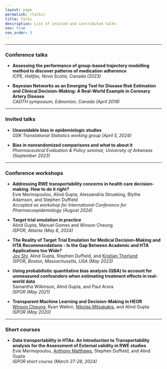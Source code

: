 ```yaml
---
layout: page
permalink: /talks/
title: Talks
description: List of invited and contributed talks
nav: true
nav_order: 3
---
```


---

### Conference talks
- <span style="font-weight:bolder">Assessing the performance of group-based trajectory modelling method to discover patterns of medication adherence</span>\
*ICPE, Halifax, Nova Scotia, Canada (2023)*

- <span style="font-weight:bolder">Bayesian Networks as an Emerging Tool for Disease Risk Estimation and Clinical Decision-Making: A Real-World Example in Coronary Artery Disease</span>\
*CADTH symposium, Edmonton, Canada (April 2019)*

---

### Invited talks
- <span style="font-weight:bolder">Unavoidable bias in epidemiologic studies</span>\
*GSK Translational Statistics working group (April 5, 2024)*

- <span style="font-weight:bolder">Bias in nonrandomized comparisons and what to about it</span>\
*Pharmaceutical Evaluation & Policy seminar, University of Arkansas (September 2023)*

---

### Conference workshops
- <span style="font-weight:bolder">Addressing RWE transportability concerns in health care decision-making. How to do it right?</span>\
Evie Merinopoulou, Alind Gupta, Alessandria Struebing, Blythe Adamson, and Stephen Duffield\
*Accepted as workshop for International Conference for Pharmacoepidemiology (August 2024)*

- <span style="font-weight:bolder">Target trial emulation in practice</span>\
Alind Gupta, Manuel Gomes and Winson Cheung\
*ISPOR, Atlanta (May 8, 2024)*

- <span style="font-weight:bolder">The Reality of Target Trial Emulation for Medical Decision-Making and HTA Recommendations - Is the Gap Between Academic and HTA Applications too Wide?</span>\
[Joy Shi](https://www.hsph.harvard.edu/profile/joy-shi/), Alind Gupta, Stephen Duffield, and [Kristian Thorlund](https://experts.mcmaster.ca/display/thorluk)\
*ISPOR, Boston, Massachusetts, USA (May 2023)*

- <span style="font-weight:bolder">Using probabilistic quantitative bias analysis (QBA) to account for unmeasured confounders when estimating treatment effects in real-world data</span>\
Samantha Wilkinson, Alind Gupta, and Paul Arora\
*ISPOR (May 2021)*

- <span style="font-weight:bolder">Transparent Machine Learning and Decision-Making in HEOR</span>\
[Winson Cheung](https://contacts.ucalgary.ca/info/chs/profiles/1-7613821), Ryan Walton, [Nikolas Mitsakakis](https://www.dlsph.utoronto.ca/faculty-profile/mitsakakis-nicholas/), and Alind Gupta\
*ISPOR (May 2020)*

---

### Short courses

- <span style="font-weight:bolder">Data transportability in HTAs: An Introduction to Transportability analysis for the Assessment of External validity in RWE studies</span>\
Evie Merinopoulou, [Anthony Matthews](https://ki.se/en/people/anthony-matthews), Stephen Duffield, and Alind Gupta\
*ISPOR short course (March 27-28, 2024)*
